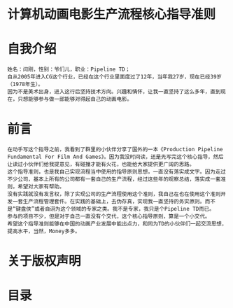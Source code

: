 # 计算机动画电影生产流程核心指导准则

# 自我介绍
    姓名：闫刚，性别：爷们儿，职业：Pipeline TD；
    自从2005年进入CG这个行业，已经在这个行业里面度过了12年，当年我27岁，现在已经39岁（1978年生）。
    因为不是美术出身，进入这行后坚持技术方向。兴趣和情怀，让我一直坚持了这么多年，直到现在，只想能够参与做一部能够对得起自己的动画电影。

# 前言
    在动手写这个指导之前，我看到了群里的小伙伴分享了国外的一本《Production Pipeline Fundamental For Film And Games》。因为我没时间读，还是先写完这个核心指导，然后让读过小伙伴们给我提意见，有碰撞才能有火花，也能给大家提供更广阔的思路。
    这个指导准则，也是我自己实现流程当中使用的指导原则思想，一直没有落实成文字。因为走过不少公司，基本上所有的公司都有一套自己的生产流程，经过这些年的观察总结，落实成一套准则，希望对大家有帮助。
    没有实践就没有发言权，除了实现公司的生产流程使用这个准则，我自己在也在使用这个准则开发一套生产流程管理套件。在实践的基础上，去伪存真，实现我一直坚持的务实原则。而不是“键盘侠”或者自诩为这个领域的专家之类。我不是专家，我只是个Pipeline TD而已。
    参与的项目不少，但是对于自己一直没有个交代，这个核心指导原则，算是一个小交代。
    希望这个指导准则能够在中国的动画产业发展中能出点力，和同为TD的小伙伴们一起交流思想，提高水平，当然，Money多多。

# 关于版权声明
    

# 目录

